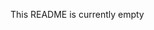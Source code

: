 This README is currently empty

<!---
- 👋 Hi, I’m @Pluers
- 👀 I’m interested in ...
- 🌱 I’m currently learning ...
- 💞️ I’m looking to collaborate on ...
- 📫 How to reach me ...

Pluers/Pluers is a ✨ special ✨ repository because its `README.md` (this file) appears on your GitHub profile.
You can click the Preview link to take a look at your changes.
--->
